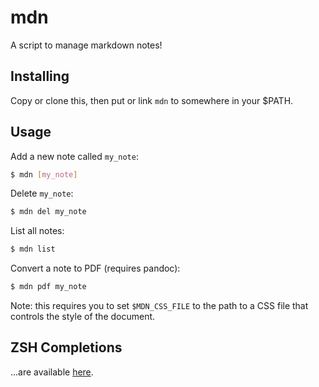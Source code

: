 # mdn

A script to manage markdown notes!

## Installing

Copy or clone this, then put or link `mdn` to somewhere in your $PATH.

## Usage

Add a new note called `my_note`:

```bash
$ mdn [my_note]
```

Delete `my_note`:

```bash
$ mdn del my_note
```

List all notes:

```bash
$ mdn list
```

Convert a note to PDF (requires pandoc):

```bash
$ mdn pdf my_note
```

Note: this requires you to set `$MDN_CSS_FILE` to the path to a CSS file
that controls the style of the document.

## ZSH Completions

...are available [here](https://github.com/lyneca/zsh-mdn-completion).
